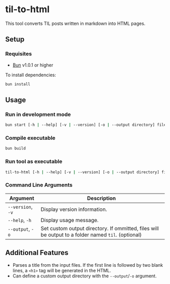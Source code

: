 # til-to-html

This tool converts TIL posts written in markdown into HTML pages.

## Setup

### Requisites

- [Bun](https://bun.sh/) v1.0.1 or higher

To install dependencies:

```bash
bun install
```

## Usage

### Run in development mode

```bash
bun start [-h | --help] [-v | --version] [-o | --output directory] filename | directory
```

### Compile executable

```bash
bun build
```

### Run tool as executable

```bash
til-to-html [-h | --help] [-v | --version] [-o | --output directory] filename | directory
```

### Command Line Arguments

| Argument          | Description                                                                                        |
| ----------------- | -------------------------------------------------------------------------------------------------- |
| `--version`, `-v` | Display version information.                                                                       |
| `--help`, `-h`    | Display usage message.                                                                             |
| `--output`, `-o`  | Set custom output directory. If ommitted, files will be output to a folder named `til`. (optional) |

## Additional Features

- Parses a title from the input files. If the first line is followed by two blank lines, a `<h1>` tag will be generated in the HTML.
- Can define a custom output directory with the `--output`/`-o` argument.
